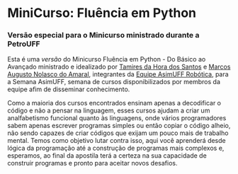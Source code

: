 # MiniCurso: Fluência em Python 
### Versão especial para o Minicurso ministrado durante a PetroUFF


Esta é uma *versão* do Minicurso Fluência em Python - Do Básico ao Avançado ministrado e idealizado por [Tamires da Hora dos Santos](https://www.linkedin.com/in/tamires-da-hora-dos-santos-851a96170/) e [Marcos Augusto Nolasco do Amaral](https://www.linkedin.com/in/marcos-augusto-amaral/), integrantes da [Equipe AsimUFF Robótica](https://www.facebook.com/Asimuff/), para a Semana AsimUFF, semana de cursos disponibilizados por membros da equipe afim de disseminar conhecimento.

Como a maioria dos cursos encontrados ensinam apenas a decodificar o código e não a pensar na linguagem, esses cursos ajudam a criar um analfabetismo funcional quanto às linguagens, onde vários programadores sabem apenas escrever programas simples ou então copiar o código alheio, não sendo capazes de criar códigos que exijam um pouco mais de trabalho mental. Temos como objetivo lutar contra isso, aqui você aprenderá desde lógica da programação até a construção de programas mais complexos e, esperamos, ao final da apostila terá a certeza na sua capacidade de construir programas e pronto para aceitar novos desafios.

